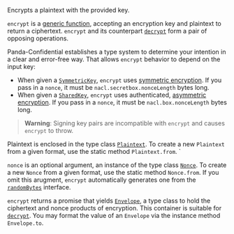 Encrypts a plaintext with the provided key.

`encrypt` is a [generic function](), accepting an encryption key and plaintext to return a ciphertext.  `encrypt` and its counterpart [`decrypt`]() form a pair of opposing operations.

Panda-Confidential establishes a type system to determine your intention in a clear and error-free way.  That allows `encrypt` behavior to depend on the input key:
 - When given a [`SymmetricKey`](), `encrypt` uses [symmetric encryption](). If you pass in a `nonce`, it must be `nacl.secretbox.nonceLength` bytes long.
 - When given a [`SharedKey`](), `encrypt` uses authenticated, [asymmetric encryption](). If you pass in a `nonce`, it must be `nacl.box.nonceLength` bytes long.

> **Warning**: Signing key pairs are incompatible with `encrypt` and causes `encrypt` to throw.

Plaintext is enclosed in the type class [`Plaintext`](). To create a new `Plaintext` from a given format, use the static method `Plaintext.from`.  `

`nonce` is an optional argument, an instance of the type class [`Nonce`]().  To create a new `Nonce` from a given format, use the static method `Nonce.from`.  If you omit this arugment, `encrypt` automatically generates one from the [`randomBytes`]() interface.

`encrypt` returns a promise that yields [`Envelope`](), a type class to hold the ciphertext and nonce products of encryption. This container is suitable for [`decrypt`]().  You may format the value of an `Envelope` via the instance method `Envelope.to`.
